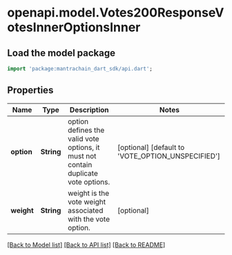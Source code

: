 # openapi.model.Votes200ResponseVotesInnerOptionsInner

## Load the model package
```dart
import 'package:mantrachain_dart_sdk/api.dart';
```

## Properties
Name | Type | Description | Notes
------------ | ------------- | ------------- | -------------
**option** | **String** | option defines the valid vote options, it must not contain duplicate vote options. | [optional] [default to 'VOTE_OPTION_UNSPECIFIED']
**weight** | **String** | weight is the vote weight associated with the vote option. | [optional] 

[[Back to Model list]](../README.md#documentation-for-models) [[Back to API list]](../README.md#documentation-for-api-endpoints) [[Back to README]](../README.md)


